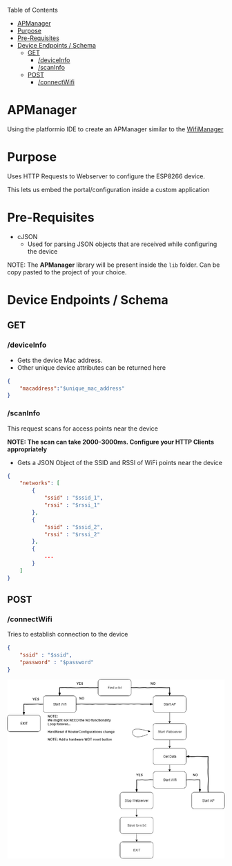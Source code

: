 Table of Contents

- [APManager](#apmanager)
- [Purpose](#purpose)
- [Pre-Requisites](#pre-requisites)
- [Device Endpoints / Schema](#device-endpoints--schema)
  - [GET](#get)
    - [/deviceInfo](#deviceinfo)
    - [/scanInfo](#scaninfo)
  - [POST](#post)
    - [/connectWifi](#connectwifi)

# APManager

Using the platformio IDE to create an APManager similar to the [WifiManager](https://github.com/tzapu/WiFiManager)

# Purpose

Uses HTTP Requests to Webserver to configure the ESP8266 device. 

This lets us embed the portal/configuration inside a custom application

# Pre-Requisites

- cJSON
  - Used for parsing JSON objects that are received while configuring the device

NOTE: The **APManager** library will be present inside the `lib` folder. Can be copy pasted to the project of your choice.

# Device Endpoints / Schema

## GET

### /deviceInfo

- Gets the device Mac address.
- Other unique device attributes can be returned here

``` json
{
    "macaddress":"$unique_mac_address"
}
```

### /scanInfo

This request scans for access points near the device

**NOTE: The scan can take 2000-3000ms. Configure your HTTP Clients appropriately**

- Gets a JSON Object of the SSID and RSSI of WiFi points near the device

``` json
{
    "networks": [
        {
            "ssid" : "$ssid_1",
            "rssi" : "$rssi_1"
        },
        {
            "ssid" : "$ssid_2",
            "rssi" : "$rssi_2"
        },
        {
            ...
        }
    ]
}
```

## POST

### /connectWifi

Tries to establish connection to the device

``` json
{
    "ssid" : "$ssid",
    "password" : "$password"
}
```

![Block Diagram](BlockDiagram.png)

